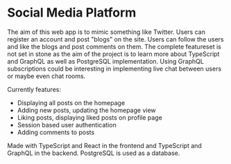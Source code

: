 # Social Media Platform
The aim of this web app is to mimic something like Twitter. Users can register an account and post "blogs" on the site. Users can follow the users and like the blogs and post comments on them. The complete featureset is not set in stone as the aim of the project is to learn more about TypeScript and GraphQL as well as PostgreSQL implementation. Using GraphQL subscriptions could be interesting in implementing live chat between users or maybe even chat rooms.

Currently features:

* Displaying all posts on the homepage
* Adding new posts, updating the homepage view
* Liking posts, displaying liked posts on profile page
* Session based user authentication
* Adding comments to posts

Made with TypeScript and React in the frontend and TypeScript and GraphQL in the backend. PostgreSQL is used as a database.
